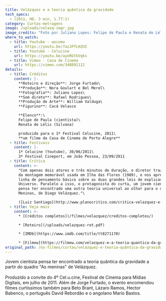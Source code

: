 ```yaml
---
title: Velázquez e a teoria quântica da gravidade
tech_specs:
  - (2011, HD, 3 min, 1.77:1)
category: Curtas-metragens
image: /uploads/velazq-imgr.jpg
image_credits: "Foto por Juliano Lopes: Felipe de Paula e Renata de Lélis"
where_to_watch:
  - title: Youtube - wocomo
    url: https://youtu.be/7azJPfLH2UI
  - title: Youtube - Celucine
    url: https://youtu.be/ayeRGtkVqks
  - title: Vimeo - Casa de Cinema
    url: https://vimeo.com/348891112
details:
  - title: Créditos
    content: |-
      **Roteiro e direção**: Jorge Furtado\
      **Produção**: Nora Goulart e Bel Merel\
      **Fotografia**: Juliano Lopes\
      **Som direto**: Rafael Rodrigues\
      **Produção de Arte**: William Valduga\
      **Figurino**: Cacá Velasco

      **Elenco**:\
      Felipe de Paula (cientista)\
      Renata de Lélis (Silvana)

      produzido para o 1º Festival Celucine, 2011\
      **um filme da Casa de Cinema de Porto Alegre**
  - title: Festivais
    content: |-
      1﻿º Celucine (Youtube), 30/06/2011\
      3º Festival Cineport, em João Pessoa, 23/09/2011
  - title: Crítica
    content: >-
      "Com apenas dois atores e três minutos de duração, o diretor traz um pouco
      da montagem memorável usada em Ilha das Flores (1989), e nos apresenta uma
      linha de pensamento básico sobre as duas grandes leis de explicação do
      Universo. Paralelo a isso, o protagonista do curta, um jovem cientista,
      pensa ter encontrado uma outra teoria universal ao olhar para o quadro As
      Meninas, de Diego Velázquez."\

      ([Luiz Santiago](http://www.planocritico.com/critica-velazquez-e-a-teoria-quantica-da-gravidade/), Blog Plano crítico, 09/11/2011)
  - title: Veja mais
    content: >-
      * [Créditos completos](/filmes/velazquez/creditos-completos/)

      * [Roteiro](/uploads/velazquez-rot.pdf)

      * [IMDb](https://www.imdb.com/title/tt8271170)

      * [Filmow](https://filmow.com/velazquez-e-a-teoria-quantica-da-gravidade-t42783/)
original_path: /os-filmes/curtas/velázquez-e-teoria-quântica-da-gravidade.html
---
```

Jovem cientista pensa ter encontrado a teoria quântica da gravidade a partir do quadro "As meninas" de Velázquez.\
\
Produzido a convite do 4º Cel.u.cine, Festival de Cinema para Mídias Digitais, em julho de 2011. Além de Jorge Furtado, o evento encomendou filmes curtíssimos também para Beto Brant, Lázaro Ramos, Hector Babenco, o português David Rebordão e o angolano Mario Bastos.